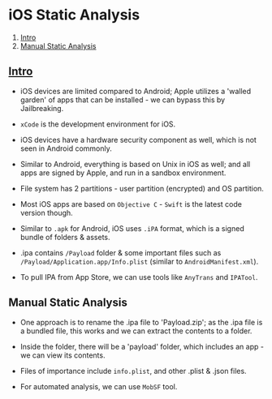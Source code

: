 # iOS Static Analysis

1. [Intro](#intro)
2. [Manual Static Analysis](#manual-static-analysis)

## [Intro](https://mobile-security.gitbook.io/mobile-security-testing-guide/ios-testing-guide/0x06a-platform-overview)

* iOS devices are limited compared to Android; Apple utilizes a 'walled garden' of apps that can be installed - we can bypass this by Jailbreaking.

* ```xCode``` is the development environment for iOS.

* iOS devices have a hardware security component as well, which is not seen in Android commonly.

* Similar to Android, everything is based on Unix in iOS as well; and all apps are signed by Apple, and run in a sandbox environment.

* File system has 2 partitions - user partition (encrypted) and OS partition.

* Most iOS apps are based on ```Objective C``` - ```Swift``` is the latest code version though.

* Similar to ```.apk``` for Android, iOS uses ```.iPA``` format, which is a signed bundle of folders & assets.

* .ipa contains ```/Payload``` folder & some important files such as ```/Payload/Application.app/Info.plist``` (similar to ```AndroidManifest.xml```).

* To pull IPA from App Store, we can use tools like ```AnyTrans``` and ```IPATool```.

## Manual Static Analysis

* One approach is to rename the .ipa file to 'Payload.zip'; as the .ipa file is a bundled file, this works and we can extract the contents to a folder.

* Inside the folder, there will be a 'payload' folder, which includes an app - we can view its contents.

* Files of importance include ```info.plist```, and other .plist & .json files.

* For automated analysis, we can use ```MobSF``` tool.
